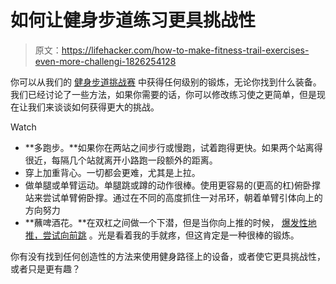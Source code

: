 # 如何让健身步道练习更具挑战性

> 原文：<https://lifehacker.com/how-to-make-fitness-trail-exercises-even-more-challengi-1826254128>

你可以从我们的 [健身步道挑战赛](https://vitals.lifehacker.com/find-a-fitness-trail-and-exercise-like-its-1992-1825718545) 中获得任何级别的锻炼，无论你找到什么装备。我们已经讨论了一些方法，如果你需要的话，你可以修改练习使之更简单，但是现在让我们来谈谈如何获得更大的挑战。

Watch

*   **多跑步。**如果你在两站之间步行或慢跑，试着跑得更快。如果两个站离得很近，每隔几个站就离开小路跑一段额外的距离。
*   穿上加重背心。一切都会更难，尤其是上拉。
*   做单腿或单臂运动。单腿跳或蹲的动作很棒。使用更容易的(更高的杠)俯卧撑站来尝试单臂俯卧撑。通过在不同的高度抓住一对吊环，朝着单臂引体向上的方向努力
*   **蘸啤酒花。**在双杠之间做一个下潜，但是当你向上推的时候， [爆发性地推，尝试向前跳](https://www.youtube.com/watch?v=NNvDjex-oEk) 。光是看着我的手就疼，但这肯定是一种很棒的锻炼。

你有没有找到任何创造性的方法来使用健身路径上的设备，或者使它更具挑战性，或者只是更有趣？